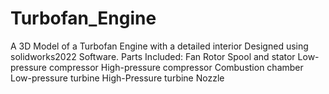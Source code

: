 # Turbofan_Engine
A 3D Model of a Turbofan Engine with a detailed interior Designed using solidworks2022 Software.
Parts Included:
Fan Rotor
Spool and stator
Low-pressure compressor
High-pressure compressor 
Combustion chamber
Low-pressure turbine
High-Pressure turbine
Nozzle
